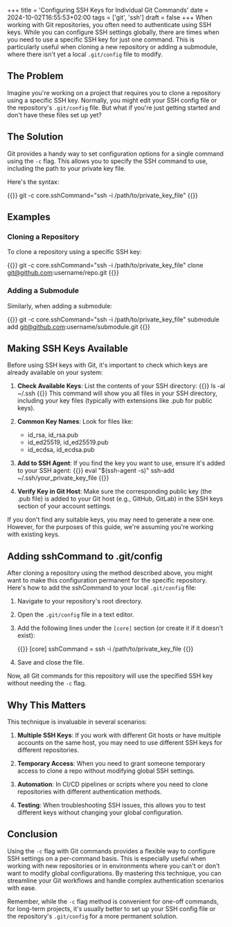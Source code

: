 +++
title = 'Configuring SSH Keys for Individual Git Commands'
date = 2024-10-02T16:55:53+02:00
tags = ['git', 'ssh']
draft = false
+++
When working with Git repositories, you often need to authenticate using SSH keys. While you can configure SSH settings globally, there are times when you need to use a specific SSH key for just one command. This is particularly useful when cloning a new repository or adding a submodule, where there isn't yet a local `.git/config` file to modify.

## The Problem

Imagine you're working on a project that requires you to clone a repository using a specific SSH key. Normally, you might edit your SSH config file or the repository's `.git/config` file. But what if you're just getting started and don't have these files set up yet?

## The Solution

Git provides a handy way to set configuration options for a single command using the `-c` flag. This allows you to specify the SSH command to use, including the path to your private key file.

Here's the syntax:

{{<highlight bash>}}
git -c core.sshCommand="ssh -i /path/to/private_key_file" <git command>
{{</highlight>}}

## Examples

### Cloning a Repository

To clone a repository using a specific SSH key:

{{<highlight bash>}}
git -c core.sshCommand="ssh -i /path/to/private_key_file" clone git@github.com:username/repo.git
{{</highlight>}}

### Adding a Submodule

Similarly, when adding a submodule:

{{<highlight bash>}}
git -c core.sshCommand="ssh -i /path/to/private_key_file" submodule add git@github.com:username/submodule.git
{{</highlight>}}

## Making SSH Keys Available

Before using SSH keys with Git, it's important to check which keys are already available on your system:

1. **Check Available Keys**: List the contents of your SSH directory:
   {{<highlight bash>}}
   ls -al ~/.ssh
   {{</highlight>}}
   This command will show you all files in your SSH directory, including your key files (typically with extensions like .pub for public keys).

2. **Common Key Names**: Look for files like:
   - id_rsa, id_rsa.pub
   - id_ed25519, id_ed25519.pub
   - id_ecdsa, id_ecdsa.pub

3. **Add to SSH Agent**: If you find the key you want to use, ensure it's added to your SSH agent:
   {{<highlight bash>}}
   eval "$(ssh-agent -s)"
   ssh-add ~/.ssh/your_private_key_file
   {{</highlight>}}

4. **Verify Key in Git Host**: Make sure the corresponding public key (the .pub file) is added to your Git host (e.g., GitHub, GitLab) in the SSH keys section of your account settings.

If you don't find any suitable keys, you may need to generate a new one. However, for the purposes of this guide, we're assuming you're working with existing keys.

## Adding sshCommand to .git/config

After cloning a repository using the method described above, you might want to make this configuration permanent for the specific repository. Here's how to add the sshCommand to your local `.git/config` file:

1. Navigate to your repository's root directory.

2. Open the `.git/config` file in a text editor.

3. Add the following lines under the `[core]` section (or create it if it doesn't exist):

   {{<highlight ini>}}
   [core]
       sshCommand = ssh -i /path/to/private_key_file
   {{</highlight>}}

4. Save and close the file.

Now, all Git commands for this repository will use the specified SSH key without needing the `-c` flag.

## Why This Matters

This technique is invaluable in several scenarios:

1. **Multiple SSH Keys**: If you work with different Git hosts or have multiple accounts on the same host, you may need to use different SSH keys for different repositories.

2. **Temporary Access**: When you need to grant someone temporary access to clone a repo without modifying global SSH settings.

3. **Automation**: In CI/CD pipelines or scripts where you need to clone repositories with different authentication methods.

4. **Testing**: When troubleshooting SSH issues, this allows you to test different keys without changing your global configuration.

## Conclusion

Using the `-c` flag with Git commands provides a flexible way to configure SSH settings on a per-command basis. This is especially useful when working with new repositories or in environments where you can't or don't want to modify global configurations. By mastering this technique, you can streamline your Git workflows and handle complex authentication scenarios with ease.

Remember, while the `-c` flag method is convenient for one-off commands, for long-term projects, it's usually better to set up your SSH config file or the repository's `.git/config` for a more permanent solution.
